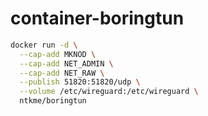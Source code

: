 # container-boringtun

``` sh
docker run -d \
  --cap-add MKNOD \
  --cap-add NET_ADMIN \
  --cap-add NET_RAW \
  --publish 51820:51820/udp \
  --volume /etc/wireguard:/etc/wireguard \
  ntkme/boringtun
```
